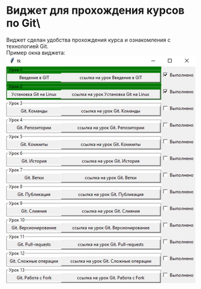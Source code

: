 # Виджет для прохождения курсов по Git\
Виджет сделан удобства прохождения курса и ознакомления с технологией Git.\
Пример окна виджета:\
![Screenshot](WidgetImages/Widget1.jpg)

